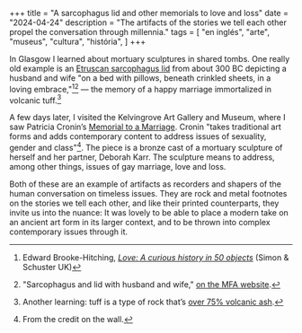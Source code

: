 +++
title = "A sarcophagus lid and other memorials to love and loss"
date = "2024-04-24"
description = "The artifacts of the stories we tell each other propel the conversation through millennia."
tags = [
    "en inglés", "arte", "museus", "cultura", "história",
]
+++

In Glasgow I learned about mortuary sculptures in shared tombs. One really old example is an [Etruscan sarcophagus lid](https://collections.mfa.org/objects/151377/sarcophagus-and-lid-with-husband-and-wife?ctx=79fc2b36-02d5-4f17-b75d-82ec1b9d4fe0&idx=8) from about 300 BC depicting a husband and wife "on a bed with pillows, beneath crinkled sheets, in a loving embrace,"[^1][^2] — the memory of a happy marriage immortalized in volcanic tuff.[^3]

A few days later, I visited the Kelvingrove Art Gallery and Museum, where I saw Patricia Cronin’s [Memorial to a Marriage](https://www.patriciacronin.net/memorial.html). Cronin "takes traditional art forms and adds contemporary content to address issues of sexuality, gender and class"[^4]. The piece is a bronze cast of a mortuary sculpture of herself and her partner, Deborah Karr. The sculpture means to address, among other things, issues of gay marriage, love and loss.

Both of these are an example of artifacts as recorders and shapers of the human conversation on timeless issues. They are rock and metal footnotes on the stories we tell each other, and like their printed counterparts, they invite us into the nuance: It was lovely to be able to place a modern take on an ancient art form in its larger context, and to be thrown into complex contemporary issues through it.

[^1]: Edward Brooke-Hitching, [_Love: A curious history in 50 objects_](https://blackwells.co.uk/bookshop/product/9781398522718) (Simon & Schuster UK)
[^2]: "Sarcophagus and lid with husband and wife," [on the MFA website](https://collections.mfa.org/objects/151377/sarcophagus-and-lid-with-husband-and-wife?ctx=79fc2b36-02d5-4f17-b75d-82ec1b9d4fe0&idx=8).
[^3]: Another learning: tuff is a type of rock that’s [over 75% volcanic ash](https://en.wikipedia.org/wiki/Tuff).
[^4]: From the credit on the wall.
